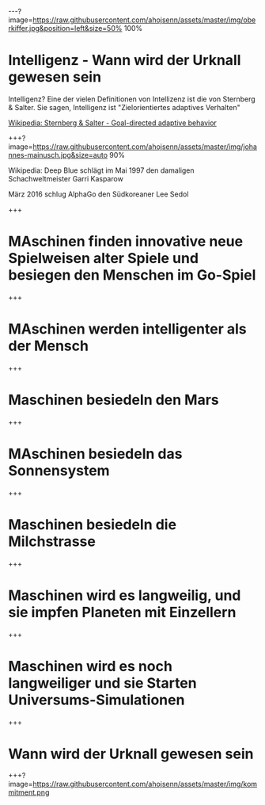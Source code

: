 ---?image=https://raw.githubusercontent.com/ahojsenn/assets/master/img/oberkiffer.jpg&position=left&size=50% 100%
# Intelligenz - Wann wird der Urknall gewesen sein


Intelligenz?
Eine der vielen Definitionen von Intellizenz ist die von Sternberg & Salter. Sie sagen, Intelligenz ist
"Zielorientiertes adaptives Verhalten"

[Wikipedia: Sternberg & Salter - Goal-directed adaptive behavior](https://en.wikipedia.org/wiki/Intelligence)


+++?image=https://raw.githubusercontent.com/ahojsenn/assets/master/img/johannes-mainusch.jpg&size=auto 90%



Wikipedia:
Deep Blue schlägt im Mai 1997 den damaligen Schachweltmeister Garri Kasparow


März 2016 schlug AlphaGo den Südkoreaner Lee Sedol


+++
# MAschinen finden innovative neue Spielweisen alter Spiele und besiegen den Menschen im Go-Spiel

+++
# MAschinen werden intelligenter als der Mensch

+++
# Maschinen besiedeln den Mars

+++
# MAschinen besiedeln das Sonnensystem

+++
# Maschinen besiedeln die Milchstrasse

+++
# Maschinen wird es langweilig, und sie impfen Planeten mit Einzellern

+++
# Maschinen wird es noch langweiliger und sie Starten Universums-Simulationen

+++
# Wann wird der Urknall gewesen sein


+++?image=https://raw.githubusercontent.com/ahojsenn/assets/master/img/kommitment.png
